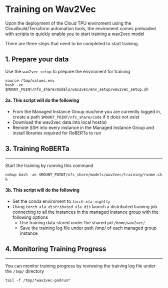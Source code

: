 # Training on Wav2Vec


Upon the deployment of the Cloud TPU enviroment using the Cloudbuild/Terraform automation tools, the enviroment comes preloaded with scripts to quickly enable you to start training a wav2vec model

There are three steps that need to be completed to start training. 

## 1. Prepare your data

Use the `wav2vec_setup` to prepare the enviroment for training 

```
source /tmp/values.env
bash -xe $MOUNT_POINT/nfs_share/models/wav2vec/env_setup/wav2vec_setup.sh
```

#### 2a. This script will do the following
- From the Managed Instance Group machine you are currently logged in, create a path `$MOUNT_POINT/nfs_share/code` if it does not exist 
- Download the wav2vec data into local host(s) 
- Remote SSH into every instance in the Managed Instance Group and install libraries required for RoBERTa to run  

## 3. Training  RoBERTa 
---

Start the training by running this command 

```
nohup bash -xe $MOUNT_POINT/nfs_share/models/wav2vec/training/runme.sh &
```

#### 3b. This script will do the following
- Set the conda enviroment to *`torch-xla-nightly`*
- Using *`torch_xla.distributed.xla_dis`* launch a distributed training job connecting to all the instances in the managed instance group with the following options
    - Use training data stored under the shared pd *`/home/wav2vec/`*
    - Save the training log file under path /tmp/ of each managed group instance 


## 4. Monitoring Training Progress 
---

You can monitor training progress by reviweing the training log file under the *`/tmp/`* directory 

```
tail -f /tmp/*wav2vec-podrun*
````

